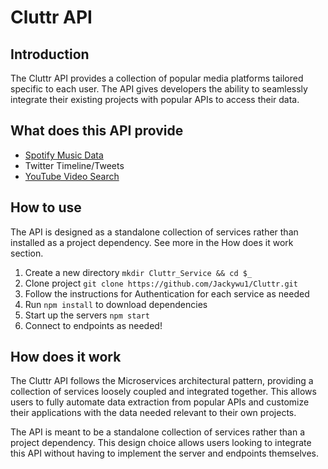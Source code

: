 # Cluttr API

## Introduction

The Cluttr API provides a collection of popular media platforms tailored specific to each user.
The API gives developers the ability to seamlessly integrate their existing projects with popular APIs to access their data. 

## What does this API provide

- [Spotify Music Data](https://github.com/Jackywu1/Cluttr/tree/main/spotify)
- Twitter Timeline/Tweets
- [YouTube Video Search](https://github.com/Jackywu1/Cluttr/tree/main/youtube)

## How to use

The API is designed as a standalone collection of services rather than installed as a project dependency. See more in the How does it work section.

1. Create a new directory ```mkdir Cluttr_Service && cd $_```
2. Clone project ```git clone https://github.com/Jackywu1/Cluttr.git```
3. Follow the instructions for Authentication for each service as needed
4. Run ```npm install``` to download dependencies
5. Start up the servers ```npm start```
6. Connect to endpoints as needed!

## How does it work

The Cluttr API follows the Microservices architectural pattern, providing a collection of services loosely coupled and integrated together.
This allows users to fully automate data extraction from popular APIs and customize their applications with the data needed relevant to their own projects. 

The API is meant to be a standalone collection of services rather than a project dependency.
This design choice allows users looking to integrate this API without having to implement the server and endpoints themselves.
